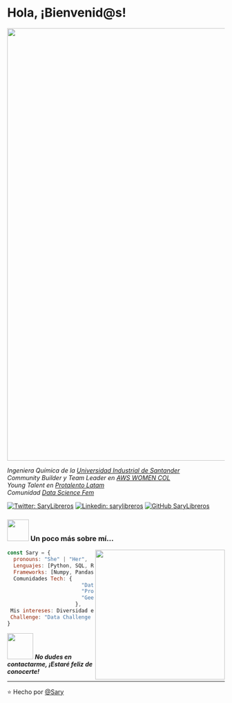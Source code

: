 # Hola, ¡Bienvenid@s!
<img src="https://media.giphy.com/media/Hko0sRjwUQL7IKmMqb/giphy.gif" width="1000">
<p><em>Ingeniera Química de la <a href="https://www.uis.edu.co/webUIS/es/index.jsp">Universidad Industrial de Santander </a></br>Community Builder y Team Leader en <a href="https://awswomencolombia.contactin.bio/">AWS WOMEN COL </a></br>Young Talent en <a href="http://protalento.org/">Protalento Latam</a></br>Comunidad <a href="https://www.datasciencefem.com/">Data Science Fem </a>
</em></p>

[![Twitter: SaryLibreros](https://img.shields.io/twitter/follow/SaryLibreros?style=social)](https://twitter.com/SaryLibreros)
[![Linkedin: sarylibreros](https://img.shields.io/badge/-sarylibreros-blue?style=flat-square&logo=Linkedin&logoColor=white&link=https://www.linkedin.com/in/sarylibreros/)](https://www.linkedin.com/in/sarylibreros/)
[![GitHub SaryLibreros](https://img.shields.io/github/followers/SaryLibreros?label=follow&style=social)](https://github.com/SaryLibreros)


### <img src="https://media.giphy.com/media/VgCDAzcKvsR6OM0uWg/giphy.gif" width="50"> Un poco más sobre mí... 
<img align='right' src="https://media.giphy.com/media/hTfxZpUhcIKZQGk4TB/giphy.gif" width="300">  

```javascript
const Sary = {
  pronouns: "She" | "Her",
  Lenguajes: [Python, SQL, R],
  Frameworks: [Numpy, Pandas, Matplotlib, Scipy, Seaborn, Scikit-Learn],
  Comunidades Tech: {
                        "Data Science Fem",
                        "Protalento Latam",
                        "Geek Girls Latam"
                      },
 Mis intereses: Diversidad e Inclusión, Compartir y Aprender, Helado y Perritos.
 Challenge: "Data Challenge FEM 365"
}
```

<img src="https://media.giphy.com/media/LnQjpWaON8nhr21vNW/giphy.gif" width="60"> <em><b>No dudes en contactarme, </b><b> ¡Estaré feliz de conocerte! </b></em>

---

⭐️ Hecho por [@Sary](https://github.com/SaryLibreros)
